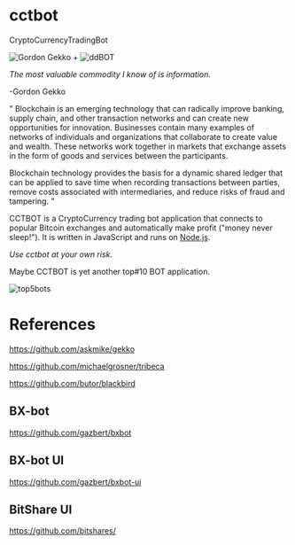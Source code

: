 # cctbot
CryptoCurrencyTradingBot

![Gordon Gekko](http://mikevanrossum.nl/static/gekko.jpg) + ![ddBOT](https://raw.githubusercontent.com/yangboz/DeepDetectMessager/master/ChatBotJSQMessager/Resources/icon-83.5%402x.png)

*The most valuable commodity I know of is information.*

-Gordon Gekko

"
Blockchain is an emerging technology that can radically improve banking, supply chain, and other transaction networks and can create new opportunities for innovation. Businesses contain many examples of networks of individuals and organizations that collaborate to create value and wealth. These networks work together in markets that exchange assets in the form of goods and services between the participants.

Blockchain technology provides the basis for a dynamic shared ledger that can be applied to save time when recording transactions between parties, remove costs associated with intermediaries, and reduce risks of fraud and tampering.
"

CCTBOT is a CryptoCurrency trading bot application that connects to popular Bitcoin exchanges and automatically make profit ("money never sleep!"). It is written in JavaScript and runs on [Node.js](http://nodejs.org).

*Use cctbot at your own risk.*

Maybe CCTBOT is yet another top#10 BOT application.

![top5bots](https://raw.githubusercontent.com/yangboz/cctbot/master/top5bots.jpg)

# References

https://github.com/askmike/gekko 

https://github.com/michaelgrosner/tribeca

https://github.com/butor/blackbird

## BX-bot

https://github.com/gazbert/bxbot

## BX-bot UI

https://github.com/gazbert/bxbot-ui

## BitShare UI

https://github.com/bitshares/


